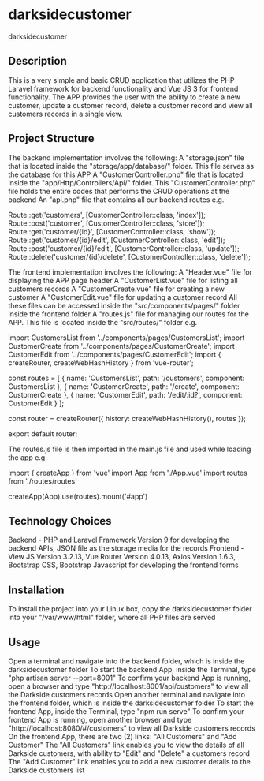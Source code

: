 # darksidecustomer
darksidecustomer

## Description

This is a very simple and basic CRUD application that utilizes the PHP Laravel framework for backend functionality  and Vue JS 3 for frontend functionality. The APP provides the user with the ability to create a new customer, update a customer record, delete a customer record and view all customers records in a single view.

## Project Structure

The backend implementation involves the following:
A "storage.json" file that is located inside the "storage/app/database/" folder. This file serves as the database for this APP
A "CustomerController.php" file that is located inside the "app/Http/Controllers/Api/" folder. This "CustomerController.php" file holds the entire codes that performs the CRUD operations at the backend
An "api.php" file that contains all our backend routes e.g.

Route::get('customers', [CustomerController::class, 'index']);
Route::post('customer', [CustomerController::class, 'store']);
Route::get('customer/{id}', [CustomerController::class, 'show']);
Route::get('customer/{id}/edit', [CustomerController::class, 'edit']);
Route::post('customer/{id}/edit', [CustomerController::class, 'update']);
Route::delete('customer/{id}/delete', [CustomerController::class, 'delete']);

The frontend implementation involves the following:
A "Header.vue" file for displaying the APP page header
A "CustomerList.vue" file for listing all customers records
A "CustomerCreate.vue" file for creating a new customer
A "CustomerEdit.vue" file for updating a customer record
All these files can be accessed inside the "src/components/pages/" folder inside the frontend folder
A "routes.js" file for managing our routes for the APP. This file is located inside the "src/routes/" folder e.g.

import CustomersList from '../components/pages/CustomersList';
import CustomerCreate from '../components/pages/CustomerCreate';
import CustomerEdit from '../components/pages/CustomerEdit';
import { createRouter, createWebHashHistory } from 'vue-router';

const routes = [
    {
        name: 'CustomersList',
        path: '/customers',
        component: CustomersList
    },
    {
        name: 'CustomerCreate',
        path: '/create',
        component: CustomerCreate
    },
    {
        name: 'CustomerEdit',
        path: '/edit/:id?',
        component: CustomerEdit
    }
];

const router = createRouter({
    history: createWebHashHistory(),
    routes
});

export default router;

The routes.js file is then imported in the main.js file and used while loading the app e.g.

import { createApp } from 'vue'
import App from './App.vue'
import routes from './routes/routes'

createApp(App).use(routes).mount('#app')


## Technology Choices

Backend - PHP and Laravel Framework Version 9 for developing the backend APIs, JSON file as the storage media for the records
Frontend - View JS Version 3.2.13, Vue Router Version 4.0.13, Axios Version 1.6.3, Bootstrap CSS, Bootstrap Javascript for developing the frontend forms

## Installation
To install the project into your Linux box, copy the darksidecustomer folder into your "/var/www/html" folder, where all PHP files are served

## Usage

Open a terminal and navigate into the backend folder, which is inside the darksidecustomer folder
To start the backend App, inside the Terminal, type "php artisan server --port=8001"
To confirm your backend App is running, open a browser and type "http://localhost:8001/api/customers" to view all the Darkside customers records
Open another terminal and navigate into the frontend folder, which is inside the darksidecustomer folder
To start the frontend App, inside the Terminal, type "npm run serve"
To confirm your frontend App is running, open another browser and type "http://localhost:8080/#/customers" to view all Darkside customers records
On the frontend App, there are two (2) links: "All Customers" and "Add Customer"
The "All Customers" link enables you to view the details of all Darkside customers, with ability to "Edit" and "Delete" a customers record
The "Add Customer" link enables you to add a new customer details to the Darkside customers list